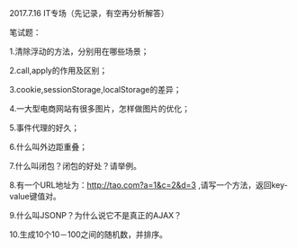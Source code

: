 2017.7.16 IT专场（先记录，有空再分析解答）

笔试题：

1.清除浮动的方法，分别用在哪些场景；

2.call,apply的作用及区别；

3.cookie,sessionStorage,localStorage的差异；

4.一大型电商网站有很多图片，怎样做图片的优化；

5.事件代理的好久；

6.什么叫外边距重叠；

7.什么叫闭包？闭包的好处？请举例。

8.有一个URL地址为：http://tao.com?a=1&c=2&d=3 ,请写一个方法，返回key-value键值对。

9.什么叫JSONP？为什么说它不是真正的AJAX？

10.生成10个10－100之间的随机数，并排序。

